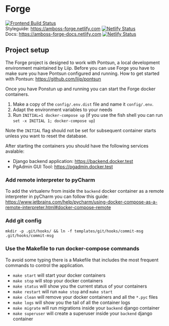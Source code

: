 # Forge

[![Frontend Build Status](https://travis-ci.org/liip-amboss/forge.svg?branch=master)](https://travis-ci.org/liip-amboss/forge)<br />
Styleguide: https://amboss-forge.netlify.com [![Netlify Status](https://api.netlify.com/api/v1/badges/6d9b0ae6-809a-4bc3-b5af-ad3bdd80d6f4/deploy-status)](https://app.netlify.com/sites/amboss-forge/deploys)<br />
Docs: https://amboss-forge-docs.netlify.com [![Netlify Status](https://api.netlify.com/api/v1/badges/a37f08ab-7987-400b-8005-6f4728dd8976/deploy-status)](https://app.netlify.com/sites/amboss-forge-docs/deploys)<br />


## Project setup
The Forge project is designed to work with Pontsun, a local development environment maintained by Liip. Before you can use Forge you have to make sure you have Pontsun configured and running.
How to get started with Pontsun: https://github.com/liip/pontsun

Once you have Ponstun up and running you can start the Forge docker containers. 
1. Make a copy of the `config/.env.dist` file and name it `config/.env`.
2. Adapt the environment variables to your needs
3. Run `INITIAL=1 docker-compose up` (if you use the fish shell you can run `set -x INITIAL 1; docker-compose up`)

Note the `INITIAL` flag should not be set for subsequent container starts unless you want to reset the database.

After starting the containers you should have the following services avalable:
- Django backend application: https://backend.docker.test
- PgAdmin GUI Tool: https://pgadmin.docker.test

### Add remote interpreter to pyCharm
To add the virtualenv from inside the `backend` docker container as a remote interpreter in pyCharm you can follow this guide:
https://www.jetbrains.com/help/pycharm/using-docker-compose-as-a-remote-interpreter.html#docker-compose-remote
 
### Add git config                                                                
```                                                                             
mkdir -p .git/hooks/ && ln -f templates/git/hooks/commit-msg .git/hooks/commit-msg
``` 

### Use the Makefile to run docker-compose commands
To avoid some typing there is a Makefile that includes the most frequent commands to control the application.
- `make start` will start your docker containers
- `make stop` will stop your docker containers
- `make status` will show you the current status of your containers
- `make restart` will run `make stop` and `make start`
- `make clean` will remove your docker containers and all the `*.pyc` files
- `make logs` will show you the tail of all the container logs
- `make migrate` will run migrations inside your `backend` django container
- `make superuser` will create a superuser inside your `backend` django container
